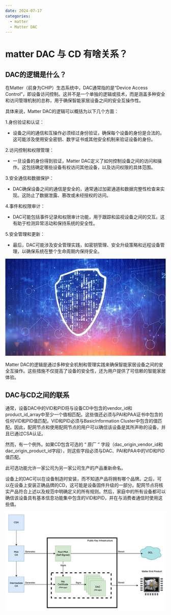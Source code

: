 ```yaml
---
date: 2024-07-17
categories:
  - matter
  - Matter DAC
---
```


# matter DAC 与 CD 有啥关系？

<!-- more -->
## DAC的逻辑是什么？

在Matter（前身为CHIP）生态系统中，DAC通常指的是“Device Access Control”，即设备访问控制。这并不是一个单独的逻辑或技术，而是涵盖多种安全和访问管理机制的总称，用于确保智能家居设备之间的安全互操作性。

具体来说，Matter DAC的逻辑可以概括为以下几个方面：

1.身份验证和认证：

- 设备之间的通信和互操作必须经过身份验证，确保每个设备的身份是合法的。这可能涉及使用安全密钥、数字证书或其他安全机制来验证设备的身份。

2.访问控制和权限管理：

- 一旦设备的身份得到验证，Matter DAC定义了如何控制设备之间的访问和操作。这包括确定哪些设备有权访问其他设备，以及访问权限的具体范围。

3.安全通信和数据保护：

- DAC确保设备之间的通信是安全的，通常通过加密通道和数据完整性检查来实现。这防止了数据泄露、篡改或未经授权的访问。

4.事件和权限审计：

- DAC可能包括事件记录和权限审计功能，用于跟踪和监视设备之间的交互。这有助于检测异常活动和保持系统的安全性。

5.安全管理和更新：

- 最后，DAC可能涉及安全管理实践，如密钥管理、安全升级策略和远程设备管理，以确保系统在整个生命周期内保持安全。

![](../../assets/images/安全图片.png)

Matter DAC的逻辑是通过多种安全机制和管理实践来确保智能家居设备之间的安全互操作。这些措施不仅提高了设备的安全性，还为用户提供了可信赖的智能家居体验。


## DAC与CD之间的联系

通常，设备DAC中的VID和PID将与设备CD中包含的vendor_id和product_id_array中至少一个值相匹配。这些值还必须与PAI和PAA证书中包含的任何VID和PID值匹配。VID和PID必须与BasicInformation Cluster中包含的值匹配。因此，配网节点和使用配网节点的用户可以确信该设备是其所声称的设备，并且已通过CSA认证。

然而，有一个例外。如果CD包含可选的 “ 原厂 ” 字段（dac_origin_vendor_id和dac_origin_product_id字段），则这些字段必须与DAC、PAI和PAA中的VID和PID值匹配。

此可选功能允许一家公司为另一家公司生产的产品重新命名。

设备上的DAC可以在设备制造时安装，而不知道产品将拥有哪个品牌。之后，可以在设备上安装正确品牌的CD，这可能是设备固件升级的一部分。配网节点将核实产品符合上述以及规范中明确定义的所有规则。然后，家庭中的所有设备都可以确信该设备具有基本信息功能集中包含的VID和PID，并在与消费者通信时使用这些值。

![](../../assets/images/DAC证书流程.png)

<!-- ## 飞腾云能为您提供完整的DAC服务

![](../../assets/images/Matter设备ai.jpg) -->



